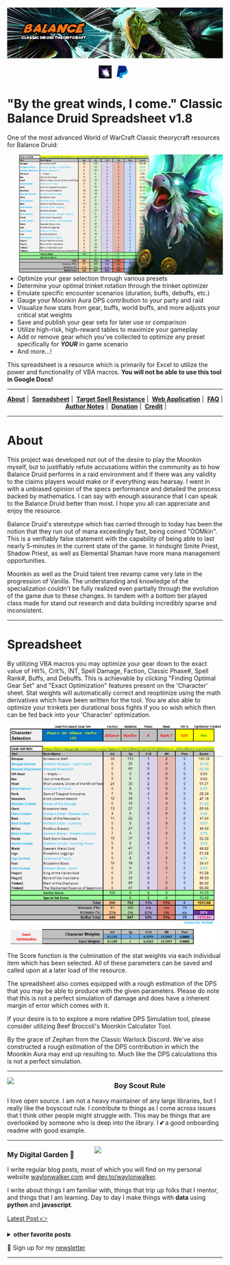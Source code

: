 <p align='center'>
<a href="https://github.com/Keftenk/ClassicBalanceDruid/"><img src="Images/moonkin_banner.png"></a>
</p>

<p align='center'>
<a href="https://kmmiles.gitlab.io/moonkin-calc/"><img height="30" src="Images/moonfireicon.png"></a>&nbsp;&nbsp;
<a href="https://www.paypal.com/paypalme2/keftenk?locale.x=en_US"><img height="30" src="Images/paypalicon.png"></a>&nbsp;&nbsp;
</p>


# "By the great winds, I come." Classic Balance Druid Spreadsheet v1.8

One of the most advanced World of WarCraft Classic theorycraft resources for Balance Druid:

<img align="right" src="Images/moonkin_side.png" height="280">

- Optimize your gear selection through various presets
- Determine your optimal trinket rotation through the trinket optimizer
- Emulate specific encounter scenarios (duration, buffs, debuffs, etc.)
- Gauge your Moonkin Aura DPS contribution to your party and raid
- Visualize how stats from gear, buffs, world buffs, and more adjusts your critical stat weights
- Save and publish your gear sets for later use or comparison
- Utilize high-risk, high-reward tables to maximize your gameplay
- Add or remove gear which you've collected to optimize any preset specifically for <b><i>YOUR</i></b> in game scenario
- And more...!

This spreadsheet is a resource which is primarily for Excel to utilize the power and functionality of VBA macros. <b>You will not be able to use this tool in Google Docs!</b>

  ---
  
<p align='center'>
<a href="#About"><b>About</b></a>&nbsp;|&nbsp;
<a href="#Spreadsheet"><b>Spreadsheet</b></a>&nbsp;|&nbsp;
<a href="https://www.paypal.com/paypalme2/keftenk?locale.x=en_US"><b>Target Spell Resistance</b></a>&nbsp;|&nbsp;
<a href="https://www.paypal.com/paypalme2/keftenk?locale.x=en_US"><b>Web Application</b></a>&nbsp;|&nbsp;
<a href="https://www.paypal.com/paypalme2/keftenk?locale.x=en_US"><b>FAQ</b></a>&nbsp;|&nbsp;
<a href="https://www.paypal.com/paypalme2/keftenk?locale.x=en_US"><b>Author Notes</b></a>&nbsp;|&nbsp;
<a href="https://www.paypal.com/paypalme2/keftenk?locale.x=en_US"><b>Donation</b></a>&nbsp;|&nbsp;
<a href="https://www.paypal.com/paypalme2/keftenk?locale.x=en_US"><b>Credit</b></a>&nbsp;|&nbsp;
</p> 

  ---

# <a href id="#About"></a>About

This project was developed not out of the desire to play the Moonkin myself, but to justifiably refute accusations within the community as to how Balance Druid performs in a raid environment and if there was any validity to the claims players would make or if everything was hearsay. I went in with a unbiased opinion of the specs performance and detailed the process backed by mathematics. I can say with enough assurance that I can speak to the Balance Druid better than most. I hope you all can appreciate and enjoy the resource.

Balance Druid's stereotype which has carried through to today has been the notion that they run out of mana exceedingly fast, being coined "OOMkin". This is a verifiably false statement with the capability of being able to last nearly 5-minutes in the current state of the game. In hindsight Smite Priest, Shadow Priest, as well as Elemental Shaman have more mana management opportunities.

Moonkin as well as the Druid talent tree revamp came very late in the progression of Vanilla. The understanding and knowledge of the specialization couldn't be fully realized even partially through the evolution of the game due to these changes. In tandem with a bottom tier played class made for stand out research and data building incredibly sparse and inconsistent.


  ---

# <a href id="#Spreadsheet"></a>Spreadsheet

By utilizing VBA macros you may optimize your gear down to the exact value of Hit%, Crit%, INT, Spell Damage, Faction, Classic Phase#, Spell Rank#, Buffs, and Debuffs. This is achievable by clicking "Finding Optimal Gear Set" and "Exact Optimization" features present on the 'Character' sheet. Stat weights will automatically correct and reoptimize using the math derivatives which have been written for the tool. You are also able to optimize your trinkets per durational boss fights if you so wish which then can be fed back into your 'Character' optimization.

<img src="Images/spreadsheet_001.png">

The Score function is the culmination of the stat weights via each individual item which has been selected. All of these parameters can be saved and called upon at a later load of the resource.

The spreadsheet also comes equipped with a rough estimation of the DPS that you may be able to produce with the given parameters. Please do note that this is not a perfect simulation of damage and does have a inherent margin of error which comes with it.

If your desire is to to explore a more relative DPS Simulation tool, please consider utilizing Beef Broccoli's Moonkin Calculator Tool.

By the grace of Zephan from the Classic Warlock Discord. We've also constructed a rough estimation of the DPS contribution in which the Moonkin Aura may end up resulting to. Much like the DPS calculations this is not a perfect simulation.


  ---
 
 <p>
  <img width="250" align='left' src="https://github.com/WaylonWalker/WaylonWalker/blob/main/icon/hacktoberfest.png?raw=true">
</p>
 
### Boy Scout Rule

I love open source.  I am not a heavy maintainer of any large libraries, but I really like the boyscout rule.  I contribute to things as I come across issues that I think other people might struggle with.  This may be things that are overlooked by someone who is deep into the library.  I 💕 a good onboarding readme with good example.

 ---

<p>
  <a href="https://waylonwalker.com/latest"><img width="300" align='right' src="https://waylonwalker.com/latest.png?raw=true"></a>
</p>

### My Digital Garden 🌱

I write regular blog posts, most of which you will find on my personal website [waylonwalker.com](https://waylonwalker.com) and [dev.to/waylonwalker](https://dev.to/waylonwalker).

I write about things I am familiar with, things that trip up folks that I mentor, and things that I am learning.  Day to day I make things with **data** using **python** and **javascript**. 

[Latest Post 👉](https://waylonwalker.com/latest)

<details>
 <summary><strong>other favorite posts</strong></summary>
 <a href="https://waylonwalker.com/blog/eight-years-cat/"><img width="400" src="https://waylonwalker.com/eight-years-cat.png?raw=true"></a>
 <a href="https://waylonwalker.com/blog/keyboard-driven-vscode/"><img width="400" src="https://waylonwalker.com/alt%20b.png?raw=true"></a>
 <a href="https://waylonwalker.com/blog/what-are-github-actions/"><img width="400" src="https://waylonwalker.com/what-are-github-actions.png?raw=true"></a>
 
</details>

💌 Sign up for my [newsletter](https://waylonwalker.com/newsletter/)

---
